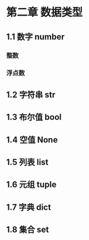 # 第二章 数据类型

## 1.1 数字 number

### 整数

### 浮点数



## 1.2 字符串 str



## 1.3 布尔值 bool



## 1.4 空值 None



## 1.5 列表 list



## 1.6 元组 tuple



## 1.7 字典 dict



## 1.8 集合 set


